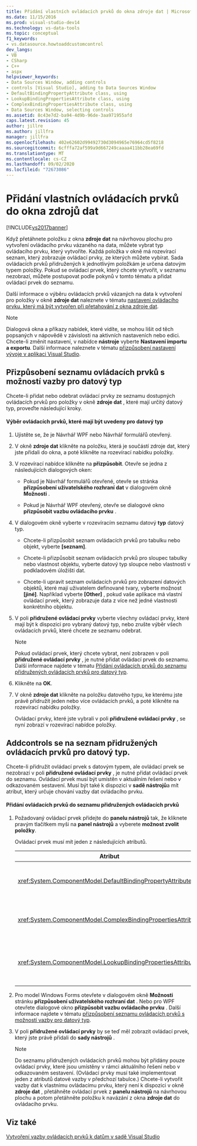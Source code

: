 ```yaml
---
title: Přidání vlastních ovládacích prvků do okna zdroje dat | Microsoft Docs
ms.date: 11/15/2016
ms.prod: visual-studio-dev14
ms.technology: vs-data-tools
ms.topic: conceptual
f1_keywords:
- vs.datasource.howtoaddcustomcontrol
dev_langs:
- VB
- CSharp
- C++
- aspx
helpviewer_keywords:
- Data Sources Window, adding controls
- controls [Visual Studio], adding to Data Sources Window
- DefaultBindingPropertyAttribute class, using
- LookupBindingPropertiesAttribute class, using
- ComplexBindingPropertiesAttribute class, using
- Data Sources Window, selecting controls
ms.assetid: 8c43e7d2-ba94-4d9b-96de-3aa971955afd
caps.latest.revision: 45
author: jillre
ms.author: jillfra
manager: jillfra
ms.openlocfilehash: 402e62602d99492730d3094965e76964cd5f8218
ms.sourcegitcommit: 6cfffa72af599a9d667249caaaa411bb28ea69fd
ms.translationtype: MT
ms.contentlocale: cs-CZ
ms.lasthandoff: 09/02/2020
ms.locfileid: "72673086"
---
```

# <a name="add-custom-controls-to-the-data-sources-window"></a>Přidání vlastních ovládacích prvků do okna zdrojů dat
[!INCLUDE[vs2017banner](../includes/vs2017banner.md)]

Když přetáhnete položku z okna **zdroje dat** na návrhovou plochu pro vytvoření ovládacího prvku vázaného na data, můžete vybrat typ ovládacího prvku, který vytvoříte. Každá položka v okně má rozevírací seznam, který zobrazuje ovládací prvky, ze kterých můžete vybírat. Sada ovládacích prvků přidružených k jednotlivým položkám je určena datovým typem položky. Pokud se ovládací prvek, který chcete vytvořit, v seznamu nezobrazí, můžete postupovat podle pokynů v tomto tématu a přidat ovládací prvek do seznamu.

 Další informace o výběru ovládacích prvků vázaných na data k vytvoření pro položky v okně **zdroje dat** naleznete v tématu [nastavení ovládacího prvku, který má být vytvořen při přetahování z okna zdroje dat](../data-tools/set-the-control-to-be-created-when-dragging-from-the-data-sources-window.md).

> [!NOTE]
> Dialogová okna a příkazy nabídek, které vidíte, se mohou lišit od těch popsaných v nápovědě v závislosti na aktivních nastaveních nebo edici. Chcete-li změnit nastavení, v nabídce **nástroje** vyberte **Nastavení importu a exportu**. Další informace naleznete v tématu [přizpůsobení nastavení vývoje v aplikaci Visual Studio](https://msdn.microsoft.com/22c4debb-4e31-47a8-8f19-16f328d7dcd3).

## <a name="customize-the-list-of-bindable-controls-for-a-data-type"></a><a name="customizinglist"></a> Přizpůsobení seznamu ovládacích prvků s možností vazby pro datový typ
 Chcete-li přidat nebo odebrat ovládací prvky ze seznamu dostupných ovládacích prvků pro položky v okně **zdroje dat** , které mají určitý datový typ, proveďte následující kroky.

#### <a name="to-select-the-controls-to-be-listed-for-a-data-type"></a>Výběr ovládacích prvků, které mají být uvedeny pro datový typ

1. Ujistěte se, že je Návrhář WPF nebo Návrhář formulářů otevřený.

2. V okně **zdroje dat** klikněte na položku, která je součástí zdroje dat, který jste přidali do okna, a poté klikněte na rozevírací nabídku položky.

3. V rozevírací nabídce klikněte na **přizpůsobit**. Otevře se jedna z následujících dialogových oken:

    - Pokud je Návrhář formulářů otevřené, otevře se stránka **přizpůsobení uživatelského rozhraní dat** v dialogovém okně **Možnosti** .

    - Pokud je Návrhář WPF otevřený, otevře se dialogové okno **přizpůsobit vazbu ovládacího prvku** .

4. V dialogovém okně vyberte v rozevíracím seznamu datový **typ** datový typ.

    - Chcete-li přizpůsobit seznam ovládacích prvků pro tabulku nebo objekt, vyberte **[seznam]**.

    - Chcete-li přizpůsobit seznam ovládacích prvků pro sloupec tabulky nebo vlastnost objektu, vyberte datový typ sloupce nebo vlastnosti v podkladovém úložišti dat.

    - Chcete-li upravit seznam ovládacích prvků pro zobrazení datových objektů, které mají uživatelem definované tvary, vyberte možnost **[jiné]**. Například vyberte **[Other]** , pokud vaše aplikace má vlastní ovládací prvek, který zobrazuje data z více než jedné vlastnosti konkrétního objektu.

5. V poli **přidružené ovládací prvky** vyberte všechny ovládací prvky, které mají být k dispozici pro vybraný datový typ, nebo zrušte výběr všech ovládacích prvků, které chcete ze seznamu odebrat.

    > [!NOTE]
    > Pokud ovládací prvek, který chcete vybrat, není zobrazen v poli **přidružené ovládací prvky** , je nutné přidat ovládací prvek do seznamu. Další informace najdete v tématu [Přidání ovládacích prvků do seznamu přidružených ovládacích prvků pro datový typ](#addingcontrols).

6. Klikněte na **OK**.

7. V okně **zdroje dat** klikněte na položku datového typu, ke kterému jste právě přidružit jeden nebo více ovládacích prvků, a poté klikněte na rozevírací nabídku položky.

     Ovládací prvky, které jste vybrali v poli **přidružené ovládací prvky** , se nyní zobrazí v rozevírací nabídce položky.

## <a name="addcontrols-to-the-list-of-associated-controls-for-a-data-type"></a><a name="addingcontrols"></a> Addcontrols se na seznam přidružených ovládacích prvků pro datový typ.
 Chcete-li přidružit ovládací prvek s datovým typem, ale ovládací prvek se nezobrazí v poli **přidružené ovládací prvky** , je nutné přidat ovládací prvek do seznamu. Ovládací prvek musí být umístěn v aktuálním řešení nebo v odkazovaném sestavení. Musí být také k dispozici v **sadě nástrojů**a mít atribut, který určuje chování vazby dat ovládacího prvku.

#### <a name="to-add-controls-to-the-list-of-associated-controls"></a>Přidání ovládacích prvků do seznamu přidružených ovládacích prvků

1. Požadovaný ovládací prvek přidejte do **panelu nástrojů** tak, že kliknete pravým tlačítkem myši na **panel nástrojů** a vyberete **možnost zvolit položky**.

     Ovládací prvek musí mít jeden z následujících atributů.

    |Atribut|Popis|
    |---------------|-----------------|
    |<xref:System.ComponentModel.DefaultBindingPropertyAttribute>|Implementujte tento atribut pro jednoduché ovládací prvky, které zobrazují jeden sloupec (nebo vlastnost) dat, jako je například <xref:System.Windows.Forms.TextBox> .|
    |<xref:System.ComponentModel.ComplexBindingPropertiesAttribute>|Implementujte tento atribut pro ovládací prvky, které zobrazují seznamy (nebo tabulky) dat, jako je například <xref:System.Windows.Forms.DataGridView> .|
    |<xref:System.ComponentModel.LookupBindingPropertiesAttribute>|Implementujte tento atribut pro ovládací prvky, které zobrazují seznamy (nebo tabulky) dat, ale také musí obsahovat jeden sloupec nebo vlastnost, jako je například <xref:System.Windows.Forms.ComboBox> .|

2. Pro model Windows Forms otevřete v dialogovém okně      **Možnosti** stránku **přizpůsobení uživatelského rozhraní dat** . Nebo pro WPF otevřete dialogové okno **přizpůsobit vazbu ovládacího prvku** . Další informace najdete v tématu [přizpůsobení seznamu ovládacích prvků s možností vazby pro datový typ](#customizinglist).

3. V poli **přidružené ovládací prvky** by se teď měl zobrazit ovládací prvek, který jste právě přidali do **sady nástrojů** .

    > [!NOTE]
    > Do seznamu přidružených ovládacích prvků mohou být přidány pouze ovládací prvky, které jsou umístěny v rámci aktuálního řešení nebo v odkazovaném sestavení. (Ovládací prvky musí také implementovat jeden z atributů datové vazby v předchozí tabulce.) Chcete-li vytvořit vazby dat k vlastnímu ovládacímu prvku, který není k dispozici v okně **zdroje dat** , přetáhněte ovládací prvek z **panelu nástrojů** na návrhovou plochu a potom přetáhněte položku k navázání z okna **zdroje dat** do ovládacího prvku.

## <a name="see-also"></a>Viz také
 [Vytvoření vazby ovládacích prvků k datům v sadě Visual Studio](../data-tools/bind-controls-to-data-in-visual-studio.md)
